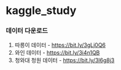 # kaggle_study

### 데이터 다운로드
 1. 따릉이 데이터 - https://bit.ly/3gLj0Q6
 2. 와인 데이터 - https://bit.ly/3i4n1QB
 3. 청와대 청원 데이터 - https://bit.ly/3l6g8j3

